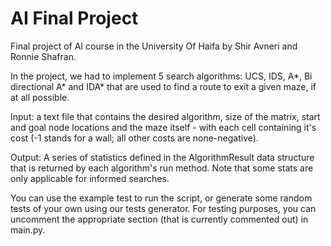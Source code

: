 # AI Final Project
Final project of AI course in the University Of Haifa by Shir Avneri and Ronnie Shafran.

In the project, we had to implement 5 search algorithms: UCS, IDS, A*, Bi directional A* and IDA* 
that are used to find a route to exit a given maze, if at all possible.

Input:
a text file that contains the desired algorithm, size of the matrix, start and goal node locations
and the maze itself - with each cell containing it's cost (-1 stands for a wall; all other costs 
are none-negative).

Output:
A series of statistics defined in the AlgorithmResult data structure that is returned by each algorithm's
run method. Note that some stats are only applicable for informed searches.

You can use the example test to run the script, or generate some random tests of your own 
using our tests generator. For testing purposes, you can uncomment the appropriate section
(that is currently commented out) in main.py. 


